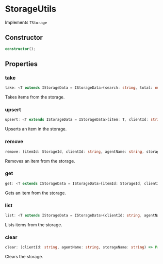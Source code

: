 # StorageUtils

Implements `TStorage`

## Constructor

```ts
constructor();
```

## Properties

### take

```ts
take: <T extends IStorageData = IStorageData>(search: string, total: number, clientId: string, agentName: string, storageName: string, score?: number) => Promise<T[]>
```

Takes items from the storage.

### upsert

```ts
upsert: <T extends IStorageData = IStorageData>(item: T, clientId: string, agentName: string, storageName: string) => Promise<void>
```

Upserts an item in the storage.

### remove

```ts
remove: (itemId: StorageId, clientId: string, agentName: string, storageName: string) => Promise<void>
```

Removes an item from the storage.

### get

```ts
get: <T extends IStorageData = IStorageData>(itemId: StorageId, clientId: string, agentName: string, storageName: string) => Promise<T>
```

Gets an item from the storage.

### list

```ts
list: <T extends IStorageData = IStorageData>(clientId: string, agentName: string, storageName: string, filter?: (item: T) => boolean) => Promise<T[]>
```

Lists items from the storage.

### clear

```ts
clear: (clientId: string, agentName: string, storageName: string) => Promise<void>
```

Clears the storage.
